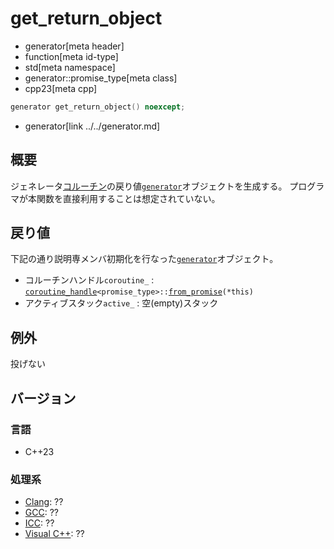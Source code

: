 # get_return_object
* generator[meta header]
* function[meta id-type]
* std[meta namespace]
* generator::promise_type[meta class]
* cpp23[meta cpp]

```cpp
generator get_return_object() noexcept;
```
* generator[link ../../generator.md]

## 概要
ジェネレータ[コルーチン](/lang/cpp20/coroutines.md)の戻り値[`generator`](../../generator.md)オブジェクトを生成する。
プログラマが本関数を直接利用することは想定されていない。


## 戻り値
下記の通り説明専メンバ初期化を行なった[`generator`](../../generator.md)オブジェクト。

- コルーチンハンドル`coroutine_` : [`coroutine_handle`](/reference/coroutine/coroutine_handle.md)`<promise_type>::`[`from_promise`](/reference/coroutine/coroutine_handle/from_promise.md)`(*this)`
- アクティブスタック`active_` : 空(empty)スタック


## 例外
投げない


## バージョン
### 言語
- C++23

### 処理系
- [Clang](/implementation.md#clang): ??
- [GCC](/implementation.md#gcc): ??
- [ICC](/implementation.md#icc): ??
- [Visual C++](/implementation.md#visual_cpp): ??
